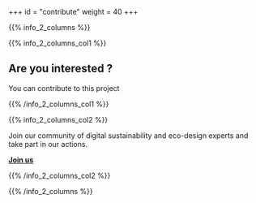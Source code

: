 +++
id = "contribute"
weight = 40
+++

{{% info_2_columns %}}

{{% info_2_columns_col1 %}}

## Are you interested ?

You can contribute to this project

{{% /info_2_columns_col1 %}}

{{% info_2_columns_col2 %}}

Join our community of digital sustainability and eco-design experts and take part in our actions.

[**Join us**](/en/join-us/)

{{% /info_2_columns_col2 %}}

{{% /info_2_columns %}}
